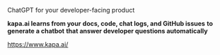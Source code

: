 ChatGPT for your developer-facing product

**kapa.ai learns from your** **docs, code, chat logs, and GitHub issues** **to** **generate a chatbot** **that answer developer questions automatically**

https://www.kapa.ai/